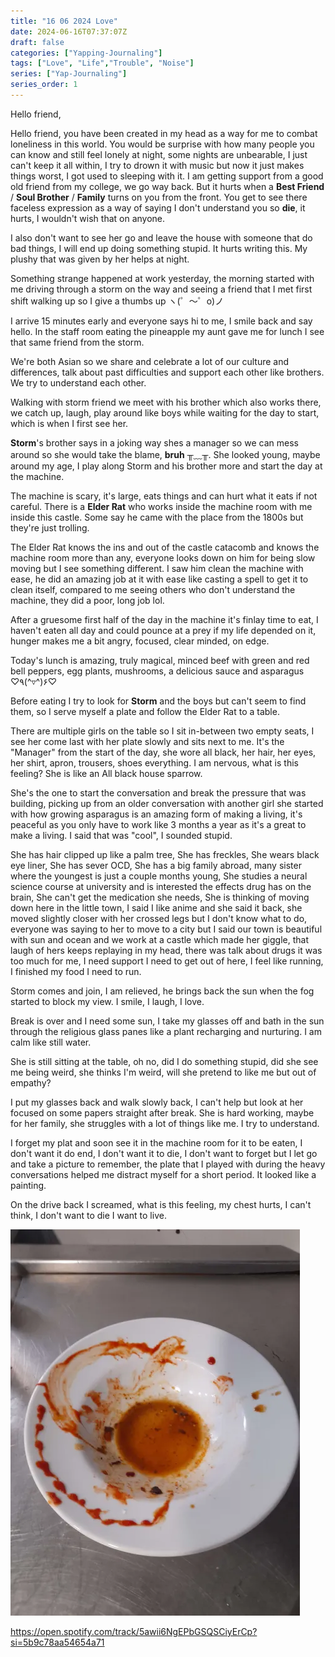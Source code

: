```yaml
---
title: "16 06 2024 Love"
date: 2024-06-16T07:37:07Z
draft: false
categories: ["Yapping-Journaling"]
tags: ["Love", "Life","Trouble", "Noise"]
series: ["Yap-Journaling"]
series_order: 1
---
```


Hello friend,

Hello friend, you have been created in my head as a way for me to combat loneliness in this world. You would be surprise with how many people you can know and still feel lonely at night, some nights are unbearable, I just can't keep it all within, I try to drown it with music but now it just makes things worst, I got used to sleeping with it. I am getting support from a good old friend from my college, we go way back. But it hurts when a **Best Friend** / **Soul Brother** / **Family** turns on you from the front. You get to see there faceless expression as a way of saying I don't understand you so **die**, it hurts, I wouldn't wish that on anyone. 

I also don't want to see her go and leave the house with someone that do bad things, I will end up doing something stupid. It hurts writing this. My plushy that was given by her helps at night.

Something strange happened at work yesterday, the morning started with me driving through a storm on the way and seeing a friend that I met first shift walking up so I give a thumbs up ヽ(゜～゜o)ノ

I arrive 15 minutes early and everyone says hi to me, I smile back and say hello. In the staff room eating the pineapple my aunt gave me for lunch I see that same friend from the storm.

We're both Asian so we share and celebrate a lot of our culture and differences, talk about past difficulties and support each other like brothers. We try to understand each other.

Walking with storm friend we meet with his brother which also works there, we catch up, laugh, play around like boys while waiting for the day to start, which is when I first see her.

**Storm**'s brother says in a joking way shes a manager so we can mess around so she would take the blame, **bruh** ╥﹏╥.
She looked young, maybe around my age, I play along Storm and his brother more and start the day at the machine.

The machine is scary, it's large, eats things and can hurt what it eats if not careful. There is a **Elder Rat** who works inside the machine room with me inside this castle. Some say he came with the place from the 1800s but they're just trolling.

The Elder Rat knows the ins and out of the castle catacomb and knows the machine room more than any, everyone looks down on him for being slow moving but I see something different. I saw him clean the machine with ease, he did an amazing job at it with ease like casting a spell to get it to clean itself, compared to me seeing others who don't understand the machine, they did a poor, long job lol.

After a gruesome first half of the day in the machine it's finlay time to eat, I haven't eaten all day and could pounce at a prey if my life depended on it, hunger makes me a bit angry, focused, clear minded, on edge. 

Today's lunch is amazing, truly magical, minced beef with green and red bell peppers, egg plants, mushrooms, a delicious sauce and asparagus ♡٩(^▿^)۶♡ 

Before eating I try to look for **Storm** and the boys but can't seem to find them, so I serve myself a plate and follow the Elder Rat to a table.

There are multiple girls on the table so I sit in-between two empty seats, I see her come last with her plate slowly and sits next to me. It's the "Manager" from the start of the day, she wore all black, her hair, her eyes, her shirt, apron, trousers, shoes everything. I am nervous, what is this feeling? She is like an All black house sparrow.

She's the one to start the conversation and break the pressure that was building, picking up from an older conversation with another girl she started with how growing asparagus is an amazing form of making a living, it's peaceful as you only have to work like 3 months a year as it's a great to make a living. I said that was "cool", I sounded stupid. 

She has hair clipped up like a palm tree, She has freckles, She wears black eye liner, She has sever OCD, She has a big family abroad, many sister where the youngest is just a couple months young, She studies a neural science course at university and is interested the effects drug has on the brain, She can't get the medication she needs, She is thinking of moving down here in the little town, I said I like anime and she said it back, she moved slightly closer with her crossed legs but I don't know what to do, everyone was saying to her to move to a city but I said our town is beautiful with sun and ocean and we work at a castle which made her giggle, that laugh of hers keeps replaying in my head, there was talk about drugs it was too much for me, I need support I need to get out of here, I feel like running, I finished my food I need to run.

Storm comes and join, I am relieved, he brings back the sun when the fog started to block my view. I smile, I laugh, I love.

Break is over and I need some sun, I take my glasses off and bath in the sun through the religious glass panes like a plant recharging and nurturing. I am calm like still water.

She is still sitting at the table, oh no, did I do something stupid, did she see me being weird, she thinks I'm weird, will she pretend to like me but out of empathy?

I put my glasses back and walk slowly back, I can't help but look at her focused on some papers straight after break. She is hard working, maybe for her family, she struggles with a lot of things like me. I try to understand.

I forget my plat and soon see it in the machine room for it to be eaten, I don't want it do end, I don't want it to die, I don't want to forget but I let go and take a picture to remember, the plate that I played with during the heavy conversations helped me distract myself for a short period. It looked like a painting.

On the drive back I screamed, what is this feeling, my chest hurts, I can't think, I don't want to die I want to live.

![alt text](20240615_180207.png)

https://open.spotify.com/track/5awii6NgEPbGSQSCiyErCp?si=5b9c78aa54654a71